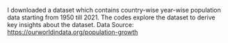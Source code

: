 I downloaded a dataset which contains country-wise year-wise population data starting from 1950 till 2021.
The codes explore the dataset to derive key insights about the dataset.
Data Source: https://ourworldindata.org/population-growth
